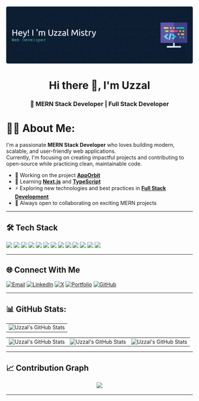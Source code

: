 
![uzzal mistry](/img/github-header-banner.png)

<h1 align="center"> Hi there 👋, I'm Uzzal</h1>
<h3 align="center">🌱 MERN Stack Developer | Full Stack Developer </h3>




<!-- # Hi there, I'm Uzzal 

MERN Stack Developer | Building Scalable & Modern Web Applications -->

# 🧑‍💻 About Me: 

I'm a passionate **MERN Stack Developer** who loves building modern, scalable, and user-friendly web applications.  
Currently, I'm focusing on creating impactful projects and contributing to open-source while practicing clean, maintainable code.



- 🔭 Working on the project [**AppOrbit**](https://github.com/Uzzal-Mistry/AppOrbit_Client_Side)
- 🌱 Learning [**Next.js**](https://nextjs.org/) and [**TypeScript**](https://www.typescriptlang.org/)
- ⚡ Exploring new technologies and best practices in [**Full Stack Development**](#)
- 🤝 Always open to collaborating on exciting MERN projects

---


## 🛠️ Tech Stack

<img src="https://img.shields.io/badge/JavaScript-323330?style=for-the-badge&logo=javascript&logoColor=F7DF1E" /> <img src="https://img.shields.io/badge/C-00599C?style=for-the-badge&logo=c&logoColor=white" />
<img src="https://img.shields.io/badge/C%2B%2B-00599C?style=for-the-badge&logo=c%2B%2B&logoColor=white" />
<img src="https://img.shields.io/badge/HTML5-E34F26?style=for-the-badge&logo=html5&logoColor=white" />
<img src="https://img.shields.io/badge/CSS3-1572B6?style=for-the-badge&logo=css3&logoColor=white" />
<img src="https://img.shields.io/badge/MongoDB-4EA94B?style=for-the-badge&logo=mongodb&logoColor=white" />
<img src="https://img.shields.io/badge/Tailwind_CSS-38B2AC?style=for-the-badge&logo=tailwind-css&logoColor=white" />
<img src="https://img.shields.io/badge/React-20232A?style=for-the-badge&logo=react&logoColor=61DAFB
" />
<img src="https://img.shields.io/badge/npm-CB3837?style=for-the-badge&logo=npm&logoColor=white" />
<img src="https://img.shields.io/badge/Node%20js-339933?style=for-the-badge&logo=nodedotjs&logoColor=white" />
<img src="https://img.shields.io/badge/next%20js-000000?style=for-the-badge&logo=nextdotjs&logoColor=white" />
<img src="https://img.shields.io/badge/Express%20js-000000?style=for-the-badge&logo=express&logoColor=white" />
<img src="https://img.shields.io/badge/Bootstrap-563D7C?style=for-the-badge&logo=bootstrap&logoColor=white" />

---

## 🌐 Connect With Me

<p align="center">
  

[![Email](https://img.shields.io/badge/Email-D14836?style=for-the-badge&logo=gmail&logoColor=white)](mailto:uzzalmistry89@gmail.com) [![LinkedIn](https://img.shields.io/badge/LinkedIn-0A66C2?style=for-the-badge&logo=linkedin&logoColor=white)](https://www.linkedin.com/in/uzzal-mistry/) [![X](https://img.shields.io/badge/X-000000?style=for-the-badge&logo=x&logoColor=white)](https://x.com/UzzalMistry01) [![Portfolio](https://img.shields.io/badge/Portfolio-4E46DC?style=for-the-badge&logo=window&logoColor=white)](https://YourPortfolioLink.com)  [![GitHub](https://img.shields.io/badge/GitHub-181717?style=for-the-badge&logo=github&logoColor=white)](https://github.com/Uzzal-Mistry)  



</p>

---


## 📊 GitHub Stats:
<div >
 <table align="center" width="100%" height="100%" >
    <tr>
       <td><img style="border: none;" src="https://github-profile-summary-cards.vercel.app/api/cards/profile-details?username=Uzzal-Mistry&theme=github_dark" alt="Uzzal's GitHub Stats"/></td>
    </tr>
 </table>

 <table align="center" width="100%" height="100%" >
    <tr>
        <td><img style="border: none;" src="https://github-readme-stats.vercel.app/api?username=Uzzal-Mistry&show_icons=true&theme=tokyonight" alt="Uzzal's GitHub Stats"/></td>
        <td><img style="border: none;" src="https://github-readme-stats.vercel.app/api/top-langs/?username=Uzzal-Mistry&theme=tokyonight&hide_border=false&include_all_commits=false&count_private=false&layout=compact" alt="Uzzal's GitHub Stats"/></td>
         <td><img style="border: none;" src="https://nirzak-streak-stats.vercel.app/?user=Uzzal-Mistry&theme=tokyonight&hide_border=false" alt="Uzzal's GitHub Stats"/></td>
    </tr>
 </table>
</div>

---

 ## 📈 Contribution Graph

<p align="center">
  <img src="https://github-readme-activity-graph.vercel.app/graph?username=Uzzal-Mistry&theme=react-dark&bg_color=20232a&hide_border=true" width="100%" />
</p>



---






